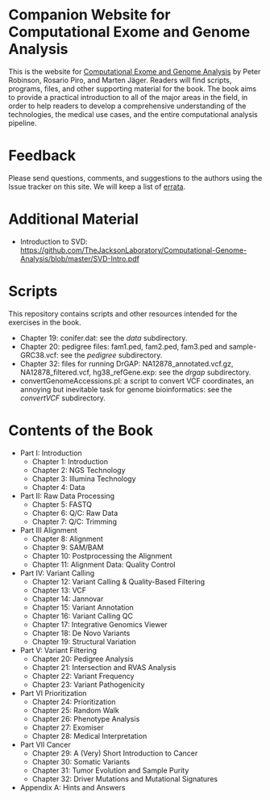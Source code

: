 # Companion Website for Computational Exome and Genome Analysis

This is the website for [Computational Exome and Genome Analysis](https://www.crcpress.com/Computational-Exome-and-Genome-Analysis/Robinson-Piro-Jager/p/book/9781498775984) by Peter Robinson, Rosario Piro, and Marten Jäger. Readers will find scripts, programs, files, and other supporting material for the book. The book aims to provide a practical introduction to all of the major areas in the field, in order to help readers to develop a comprehensive understanding of the technologies, the medical use cases, and the entire computational analysis pipeline.

# Feedback
Please send questions, comments, and suggestions to the authors using the Issue tracker on this site. We will keep a list of [errata](ERRATA.md).

# Additional Material
* Introduction to SVD: https://github.com/TheJacksonLaboratory/Computational-Genome-Analysis/blob/master/SVD-Intro.pdf

# Scripts
This repository contains scripts and other resources intended for the exercises in the book.
* Chapter 19: conifer.dat: see the _data_ subdirectory.
* Chapter 20: pedigree files:  	fam1.ped, fam2.ped, fam3.ped and sample-GRC38.vcf: see the _pedigree_ subdirectory.
* Chapter 32: files for running DrGAP: NA12878_annotated.vcf.gz, NA12878_filtered.vcf, hg38_refGene.exp: see the _drgap_ subdirectory.
* convertGenomeAccessions.pl: a script to convert VCF coordinates, an annoying but inevitable task for genome bioinformatics: see the _convertVCF_ subdirectory.





# Contents of the Book
* Part I: Introduction
  * Chapter 1: Introduction
  * Chapter 2: NGS Technology
  * Chapter 3: Illumina Technology
  * Chapter 4: Data
* Part II: Raw Data Processing
  * Chapter 5: FASTQ
  * Chapter 6: Q/C: Raw Data
  * Chapter 7: Q/C: Trimming
* Part III Alignment
  * Chapter 8: Alignment
  * Chapter 9: SAM/BAM
  * Chapter 10: Postprocessing the Alignment
  * Chapter 11: Alignment Data: Quality Control
* Part IV: Variant Calling
  * Chapter 12: Variant Calling & Quality-Based Filtering
  * Chapter 13: VCF
  * Chapter 14: Jannovar
  * Chapter 15: Variant Annotation
  * Chapter 16: Variant Calling QC
  * Chapter 17: Integrative Genomics Viewer
  * Chapter 18: De Novo Variants
  * Chapter 19: Structural Variation
* Part V: Variant Filtering
  * Chapter 20: Pedigree Analysis
  * Chapter 21: Intersection and RVAS Analysis
  * Chapter 22: Variant Frequency
  * Chapter 23: Variant Pathogenicity
* Part VI Prioritization
  * Chapter 24: Prioritization
  * Chapter 25: Random Walk
  * Chapter 26: Phenotype Analysis
  * Chapter 27: Exomiser
  * Chapter 28: Medical Interpretation
* Part VII Cancer
  * Chapter 29: A (Very) Short Introduction to Cancer
  * Chapter 30: Somatic Variants
  * Chapter 31: Tumor Evolution and Sample Purity
  * Chapter 32: Driver Mutations and Mutational Signatures
* Appendix A: Hints and Answers
